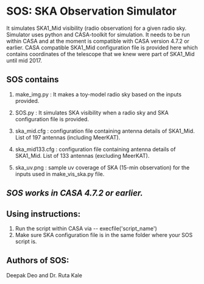 # SOS: SKA Observation Simulator

It simulates SKA1_Mid visibility (radio observation) for a given radio sky. Simulator uses python and CASA-toolkit
for simulation. It needs to be run within CASA and at the moment is compatible with CASA version 4.7.2 or earlier.
CASA compatible SKA1_Mid configuration file is provided here which contains coordinates of the telescope that we knew were
part of SKA1_Mid until mid 2017.  

SOS contains
--------------

1. make_img.py : It makes a toy-model radio sky based on the inputs provided.
	
2. SOS.py : It simulates SKA visibility when a radio sky and SKA configuration file is provided.

3. ska_mid.cfg : configuration file containing antenna details of SKA1_Mid. List of 197 antennas (including MeerKAT).

4. ska_mid133.cfg : configuration file containing antenna details of SKA1_Mid. List of 133 antennas (excluding MeerKAT).

5. ska_uv.png : sample uv coverage of SKA (15-min observation) for the inputs used in make_vis_ska.py file.

*SOS works in CASA 4.7.2 or earlier.*
--------------------------------------

Using instructions:
-------------------
1) Run the script within CASA via -- execfile('script_name')
2) Make sure SKA configuration file is in the same folder where your SOS script is.

Authors of SOS:
----------------

Deepak Deo and Dr. Ruta Kale

